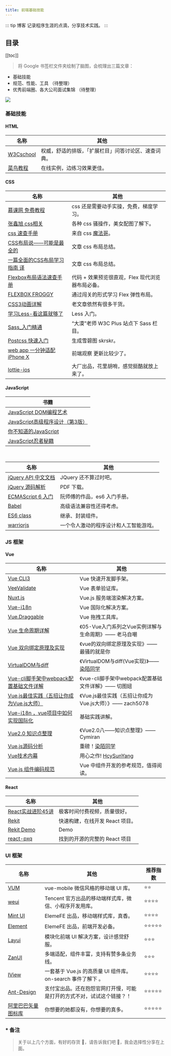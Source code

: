 ```yaml
---
title: 前端基础技能
---
```

::: tip 博客
记录程序生涯的点滴，分享技术实践。
:::

## 目录
[[toc]]

> 将 Google 书签栏文件夹绘制了脑图，会梳理出三篇文章：
- 基础技能
- 规范、性能、工具 （待整理）
- 优秀前端圈、各大公司面试集锦 （待整理）


<img src="https://user-gold-cdn.xitu.io/2018/8/15/1653ccea5527d1c6?w=1754&h=1570&f=png&s=235315" />

### 基础技能

#### HTML
|名称 | 其他|
| - | - |
| [W3Cschool](https://www.w3cschool.cn/html/) | 权威，舒适的排版，「扩展栏目」问答讨论区、速查词典。 |
| [菜鸟教程](http://www.runoob.com/html/html-tutorial.html) | 在线实例，边练习效果更佳。 |

#### CSS
|名称 | 其他|
| - | - |
| [慕课网 免费教程](http://www.imooc.com/learn/9HTML+CSS) | css 还是需要动手实操，免费，梯度学习。 |
| [张鑫旭 css相关 ](https://www.zhangxinxu.com/wordpress/category/css/) | 各种 css 骚操作，美女配图了解下。 |
| [css 速查手册](http://caibaojian.com/css3/) | 来自 css [魔法哥](https://github.com/cssmagic)。 |
| [CSS布局说——可能是最全的](https://segmentfault.com/a/1190000011358507) | 文章 css 布局总结。|
| [一篇全面的CSS布局学习指南 译](https://juejin.im/post/5b3b56a1e51d4519646204bb) | 文章 css 布局总结。|
| [Flexbox布局语法速查手册](http://www.webhek.com/post/flex-cheatsheet.html?1494166454014%3fref=myread) | 代码 + 效果预览很直观，Flex 现代浏览器布局必备。 |
| [FLEXBOX FROGGY](https://flexboxfroggy.com/#zh-cn) | 通过闯关的形式学习 Flex 弹性布局。 |
| [CSS3动画详解](http://beiyuu.com/css3-animation) | 老文章依然有很多干货。 |
| [学习Less-看这篇就够了](https://juejin.im/post/5a2bc28f6fb9a044fe464b19)| Less 入门。 |
| [Sass_入门精通](https://www.w3cplus.com/blog/tags/302.html)| “大漠”老师 W3C Plus 站点下 Sass 栏目。|
| [Postcss 快速入门](https://aotu.io/notes/2015/10/13/start-postcss/index.html) | 生成雪碧图 skrskr。 |
| [web app 一分钟适配 iPhone X](https://www.qianduan.net/web-app-adapter-iphone-x/)| 前端观察 更新比较少了。|
| [lottie-ios](https://github.com/airbnb/lottie-ios)| 大厂出品，花里胡哨，感觉挺酷就放上来了。|

#### JavaScript
|书籍 |
| - |
| [JavaScript DOM编程艺术](https://book.douban.com/subject/6038371/)|
| [JavaScript高级程序设计（第3版）](https://book.douban.com/subject/10546125/)|
| [你不知道的JavaScript](https://read.douban.com/ebook/12051836/?dcs=subject-rec&dcm=douban&dct=10546125)|
| [JavaScript忍者秘籍](https://read.douban.com/ebook/30994141/?icn=profile-guess)|
<br/>

| 名称 | 其他 |
| - | - |
| [jQuery API 中文文档](https://www.jquery123.com/)| JQuery 还不算过时吧。|
| [jQuery 源码解析](https://oocoo.co/web/%E4%B9%A6%E7%B1%8D/JQuery%E6%BA%90%E7%A0%81%E8%AF%A6%E7%BB%86%E4%B8%AD%E6%96%87%E6%B3%A8%E9%87%8A/Jquery1.2.6%E6%BA%90%E7%A0%81%E5%88%86%E6%9E%90.pdf)| PDF 下载。 |
| [ECMAScript 6 入门](http://es6.ruanyifeng.com/#README)| 阮师傅的作品，es6 入门手册。|
| [Babel](https://www.babeljs.cn/)| 高级语法兼容性还得考虑。|
| [ES6 class](https://developer.mozilla.org/zh-CN/docs/Web/JavaScript/Reference/Classes)| 继承、封装组件。|
| [warriorjs](https://warrior.js.org/zh-CN/)| 一个令人激动的程序设计和人工智能游戏。|

### JS 框架
#### Vue
| 名称 | 其他 |
| - | - |
| [Vue CLI3](https://cli.vuejs.org/zh/guide/creating-a-project.html#vue-create)| Vue 快速开发脚手架。 |
| [VeeValidate](https://baianat.github.io/vee-validate/)| Vue 表单验证库。  |
| [Nuxt.js](https://zh.nuxtjs.org/)| Vue.js 服务端渲染解决方案。 |
| [Vue-i18n](https://github.com/kazupon/vue-i18n)| Vue 国际化解决方案。 |
| [Vue.Draggable](https://github.com/SortableJS/Vue.Draggable)| Vue 拖拽工具库。|
| [Vue 生命周期详解](http://www.cnblogs.com/fly_dragon/p/6220273.html) | 《05-Vue入门系列之Vue实例详解与生命周期》—— 老马自嘲|
| [Vue 双向绑定原理及实现](https://www.cnblogs.com/libin-1/p/6893712.html)| 《vue的双向绑定原理及实现》—— 最骚的就是你 |
| [VirtualDOM与diff](https://juejin.im/post/59bfbd736fb9a00a52065ec7)| 《VirtualDOM与diff(Vue实现)》—— [染陌同学](https://juejin.im/user/58f87ae844d9040069ca7507)|
| [Vue-cli脚手架中webpack配置基础文件详解](https://segmentfault.com/a/1190000014804826) | 《vue-cli脚手架中webpack配置基础文件详解》—— 切图妞 |
| [Vue.js最佳实践（五招让你成为Vue.js大师）](https://segmentfault.com/a/1190000014085613)| 《Vue.js最佳实践（五招让你成为Vue.js大师）》—— zach5078 |
| [Vue-i18n ，vue项目中如何实现国际化](https://blog.csdn.net/docallen/article/details/78408137#comments)| 基础实践讲解。|
| [Vue2.0 知识点整理](https://segmentfault.com/a/1190000012315822)| 《Vue2.0八——知识点整理》—— Cymiran |
| [Vue.js源码分析](https://github.com/answershuto/learnVue)| 重磅！[染陌同学](https://juejin.im/user/58f87ae844d9040069ca7507)|
| [Vue技术内幕](http://hcysun.me/vue-design/art/)| 用心之作! [HcySunYang](https://github.com/HcySunYang)|
| [Vue.js 组件编码规范](https://github.com/pablohpsilva/vuejs-component-style-guide/blob/master/README-CN.md#%E5%9F%BA%E4%BA%8E%E6%A8%A1%E5%9D%97%E5%BC%80%E5%8F%91) | Vue 中组件开发的参考规范，值得阅读。 |

#### React
| 名称 | 其他 |
| - | - |
| [React实战进阶45讲](https://time.geekbang.org/course/intro/100)| 极客时间付费视频，质量很好。|
| [Rekit](http://rekit.js.org/)| 快速构建，在线开发 React 项目。|
| [Rekit Demo](http://demo.rekit.org/)| Demo |
| [react-pxq](https://github.com/bailicangdu/react-pxq)| 找到的开源的完整的 React 项目|

### UI 框架
| 名称 | 其他 | 推荐指数 |
| - | - | - |
| [VUM](https://github.com/vum-team/vum) | vue-mobile 微信风格的移动端 UI 库。 | ⭐️⭐️ |
| [weui](https://github.com/Tencent/weui)| Tencent 官方出品的移动端样式库，微信、小程序开发用库。| ⭐️⭐️⭐️️⭐️ |
| [Mint UI](http://mint-ui.github.io/#!/zh-cn)| ElemeFE 出品，移动端样式库，真香。|⭐️⭐️⭐️️⭐️ |
| [Element](https://element.eleme.io/)| ElemeFE 出品，前端开发必备。|⭐️⭐️⭐️️⭐️️⭐️ |
| [Layui](http://www.layui.com/)| 模块化前端 UI 解决方案，设计感觉舒服。|⭐️⭐️⭐️️ |
| [ZanUI](https://www.youzanyun.com/zanui)| 多端适配，组件丰富，支持有赞多条业务线。|⭐️⭐️⭐️️ |
| [IView](https://www.iviewui.com/)| 一套基于 Vue.js 的高质量 UI 组件库。on-search 事件了解下 。 | ⭐️⭐️⭐️️⭐️ |
| [Ant-Design](http://ant-design.gitee.io/index-cn)| 支付宝出品。还在抱怨官网打开慢，可能是打开的方式不对，试试这个链接？！ |⭐️⭐️⭐️️⭐️️⭐️ |
| [阿里巴巴矢量图标库](http://www.iconfont.cn/plus/home/index?spm=a313x.7781069.1998910419.2.QBVHjK)| 你想要的她都没有，你想要的真多。|⭐️⭐️⭐️️⭐️️⭐|

### * 备注

> 关于以上几个方面，有好的存货 🎉，请告诉我们吧 👏，我会选择性分享在上面。

